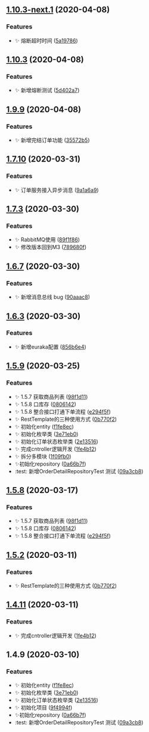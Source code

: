 ## [1.10.3-next.1](https://github.com/jason-live/scloud-order/compare/v1.10.3...v1.10.3-next.1) (2020-04-08)


### Features

* :sparkles: 熔断超时时间 ([5a19786](https://github.com/jason-live/scloud-order/commit/5a19786ee31d5aa991ae0478edeb88aabeb38d47))



## [1.10.3](https://github.com/jason-live/scloud-order/compare/v1.9.9...v1.10.3) (2020-04-08)


### Features

* :sparkles: 新增熔断测试 ([5d402a7](https://github.com/jason-live/scloud-order/commit/5d402a7739f25c0a866e88912defc5e391e448d7))



## [1.9.9](https://github.com/jason-live/scloud-order/compare/v1.7.10...v1.9.9) (2020-04-08)


### Features

* :sparkles: 新增完结订单功能 ([35572b5](https://github.com/jason-live/scloud-order/commit/35572b5df5e329cad6073db231d5163c6a09bb1a))



## [1.7.10](https://github.com/jason-live/scloud-order/compare/v1.7.3...v1.7.10) (2020-03-31)


### Features

* :sparkles: 订单服务接入异步消息 ([9a1a6a9](https://github.com/jason-live/scloud-order/commit/9a1a6a9e8098738a2bcc9cd28250a9584f5c36ff))



## [1.7.3](https://github.com/jason-live/scloud-order/compare/v1.6.7...v1.7.3) (2020-03-30)


### Features

* :sparkles: RabbitMQ使用 ([89f1f86](https://github.com/jason-live/scloud-order/commit/89f1f867de9dcc94f93d68fea432c83581c2f84d))
* :sparkles: 修改版本回到M3 ([789680f](https://github.com/jason-live/scloud-order/commit/789680faa30370688928ed9b859b681213799e3c))



## [1.6.7](https://github.com/jason-live/scloud-order/compare/v1.6.3...v1.6.7) (2020-03-30)


### Features

* :sparkles: 新增消息总线 bug ([90aaac8](https://github.com/jason-live/scloud-order/commit/90aaac803746a0c5cf03822148e30b0975952e15))



## [1.6.3](https://github.com/jason-live/scloud-order/compare/v1.5.9...v1.6.3) (2020-03-30)


### Features

* :sparkles: 新增euraka配置 ([856b6e4](https://github.com/jason-live/scloud-order/commit/856b6e4383238de349b1a84a913b6664d552be4c))



## [1.5.9](https://github.com/jason-live/scloud-order/compare/v1.0.0...v1.5.9) (2020-03-25)


### Features

* :sparkles: 1.5.7 获取商品列表 ([98f1d11](https://github.com/jason-live/scloud-order/commit/98f1d110035a9243fa462db5014e574cb723405c))
* :sparkles: 1.5.8 口库存 ([0806142](https://github.com/jason-live/scloud-order/commit/08061423f1fd3b4748921f067831adae908e1e95))
* :sparkles: 1.5.8 整合接口打通下单流程 ([e294f5f](https://github.com/jason-live/scloud-order/commit/e294f5f1dee8167686c3532e7dc028de769decc4))
* :sparkles: RestTemplate的三种使用方式 ([0b770f2](https://github.com/jason-live/scloud-order/commit/0b770f2043738e5305a79b5f3640e12e24d8de1b))
* :sparkles: 初始化entity ([f1fe8ec](https://github.com/jason-live/scloud-order/commit/f1fe8eccc1c98426ba13fa161da92300e53a920f))
* :sparkles: 初始化枚举类 ([3e71eb0](https://github.com/jason-live/scloud-order/commit/3e71eb06ae86f60dba921f65ef5c1b5fb19d152f))
* :sparkles: 初始化订单状态枚举类 ([2e13516](https://github.com/jason-live/scloud-order/commit/2e1351620cb015700b22d6539cef8e7a62ed3f87))
* :sparkles: 完成cntroller逻辑开发 ([1fe4b12](https://github.com/jason-live/scloud-order/commit/1fe4b12ce2795ad3117309f629f17343bc23bbc3))
* :sparkles: 拆分多模块 ([1f09fb0](https://github.com/jason-live/scloud-order/commit/1f09fb05fed766ee1c72333c78453c0430c2b79c))
* :sparkles:初始化repository ([0a66b7f](https://github.com/jason-live/scloud-order/commit/0a66b7f49a7ab59e7b4146020671d78d66707247))
* :test: 新增OrderDetailRepositoryTest 测试 ([09a3cb8](https://github.com/jason-live/scloud-order/commit/09a3cb82ddf3a2dd1344948ae6ac33a39a620d78))



## [1.5.8](https://github.com/jason-live/scloud-order/compare/v1.5.2...v1.5.8) (2020-03-17)


### Features

* :sparkles: 1.5.7 获取商品列表 ([98f1d11](https://github.com/jason-live/scloud-order/commit/98f1d110035a9243fa462db5014e574cb723405c))
* :sparkles: 1.5.8 口库存 ([0806142](https://github.com/jason-live/scloud-order/commit/08061423f1fd3b4748921f067831adae908e1e95))
* :sparkles: 1.5.8 整合接口打通下单流程 ([e294f5f](https://github.com/jason-live/scloud-order/commit/e294f5f1dee8167686c3532e7dc028de769decc4))



## [1.5.2](https://github.com/jason-live/scloud-order/compare/v1.4.11...v1.5.2) (2020-03-11)


### Features

* :sparkles: RestTemplate的三种使用方式 ([0b770f2](https://github.com/jason-live/scloud-order/commit/0b770f2043738e5305a79b5f3640e12e24d8de1b))



## [1.4.11](https://github.com/jason-live/scloud-order/compare/v1.4.9...v1.4.11) (2020-03-11)


### Features

* :sparkles: 完成cntroller逻辑开发 ([1fe4b12](https://github.com/jason-live/scloud-order/commit/1fe4b12ce2795ad3117309f629f17343bc23bbc3))



## 1.4.9 (2020-03-10)


### Features

* :sparkles: 初始化entity ([f1fe8ec](https://github.com/jason-live/scloud-order/commit/f1fe8eccc1c98426ba13fa161da92300e53a920f))
* :sparkles: 初始化枚举类 ([3e71eb0](https://github.com/jason-live/scloud-order/commit/3e71eb06ae86f60dba921f65ef5c1b5fb19d152f))
* :sparkles: 初始化订单状态枚举类 ([2e13516](https://github.com/jason-live/scloud-order/commit/2e1351620cb015700b22d6539cef8e7a62ed3f87))
* :sparkles: 初始化项目 ([9f4994f](https://github.com/jason-live/scloud-order/commit/9f4994f7ae8b1e97426871412babb104f514bf2a))
* :sparkles:初始化repository ([0a66b7f](https://github.com/jason-live/scloud-order/commit/0a66b7f49a7ab59e7b4146020671d78d66707247))
* :test: 新增OrderDetailRepositoryTest 测试 ([09a3cb8](https://github.com/jason-live/scloud-order/commit/09a3cb82ddf3a2dd1344948ae6ac33a39a620d78))



